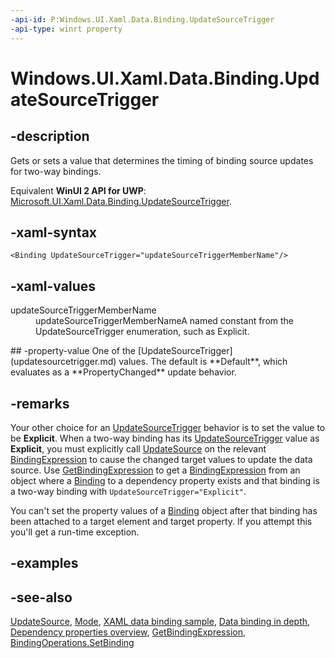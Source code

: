 ```yaml
---
-api-id: P:Windows.UI.Xaml.Data.Binding.UpdateSourceTrigger
-api-type: winrt property
---
```


<!-- Property syntax
public Windows.UI.Xaml.Data.UpdateSourceTrigger UpdateSourceTrigger { get;  set; }
-->

# Windows.UI.Xaml.Data.Binding.UpdateSourceTrigger

## -description
Gets or sets a value that determines the timing of binding source updates for two-way bindings.

Equivalent **WinUI 2 API for UWP**: [Microsoft.UI.Xaml.Data.Binding.UpdateSourceTrigger](/windows/winui/api/microsoft.ui.xaml.data.binding.updatesourcetrigger).

## -xaml-syntax
```xaml
<Binding UpdateSourceTrigger="updateSourceTriggerMemberName"/>
```


## -xaml-values
<dl><dt>updateSourceTriggerMemberName</dt><dd>updateSourceTriggerMemberNameA named constant from the UpdateSourceTrigger enumeration, such as Explicit.</dd>
</dl>
## -property-value
One of the [UpdateSourceTrigger](updatesourcetrigger.md) values. The default is **Default**, which evaluates as a **PropertyChanged** update behavior.

## -remarks
Your other choice for an [UpdateSourceTrigger](updatesourcetrigger.md) behavior is to set the value to be **Explicit**. When a two-way binding has its [UpdateSourceTrigger](updatesourcetrigger.md) value as **Explicit**, you must explicitly call [UpdateSource](bindingexpression_updatesource_190615267.md) on the relevant [BindingExpression](bindingexpression.md) to cause the changed target values to update the data source. Use [GetBindingExpression](../windows.ui.xaml/frameworkelement_getbindingexpression_1210399878.md) to get a [BindingExpression](bindingexpression.md) from an object where a [Binding](binding.md) to a dependency property exists and that binding is a two-way binding with `UpdateSourceTrigger="Explicit"`.

You can't set the property values of a [Binding](binding.md) object after that binding has been attached to a target element and target property. If you attempt this you'll get a run-time exception.

## -examples

## -see-also
[UpdateSource](bindingexpression_updatesource_190615267.md), [Mode](binding_mode.md), [XAML data binding sample](https://github.com/Microsoft/Windows-universal-samples/tree/master/Samples/XamlBind), [Data binding in depth](/windows/uwp/data-binding/data-binding-in-depth), [Dependency properties overview](/windows/uwp/xaml-platform/dependency-properties-overview), [GetBindingExpression](../windows.ui.xaml/frameworkelement_getbindingexpression_1210399878.md), [BindingOperations.SetBinding](bindingoperations_setbinding_746099660.md)
